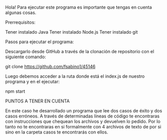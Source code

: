 Hola! Para ejecutar este programa es importante que tengas en cuenta algunas cosas.

Prerrequisitos:

Tener instalado Java
Tener instalado Node.js
Tener instalado git

Pasos para ejecutar el programa:

Descargarlo desde GitHub a través de la clonación de repositorio con el siguiente comando:

git clone https://github.com/fsabino1/45146

Luego debemos acceder a la ruta donde está el index.js de nuestro programa y en el ejecutar:

npm start

PUNTOS A TENER EN CUENTA

En este caso he desarrollado un programa que lee dos casos de éxito y dos casos erróneos. A través de determinadas líneas de código te encontraras con instrucciones que chequean los archivos y devuelven lo pedido. Por lo tanto no te encontraras en si formalmente con 4 archivos de texto de por si sino en la carpeta casos te encontrarás con ellos.
